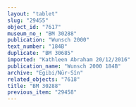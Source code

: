 ```yaml
---
layout: "tablet"
slug: "29455"
object_id: "7617"
museum_no_: "BM 30288"
publication: "Wunsch 2000"
text_number: "184B"
duplicate: "BM 30685"
imported: "Kathleen Abraham 20/12/2016"
publication_name: "Wunsch 2000 184B"
archive: "Egibi/Nūr-Sîn"
related_objects: "7618"
title: "BM 30288"
previous_item: "29458"
---
```

